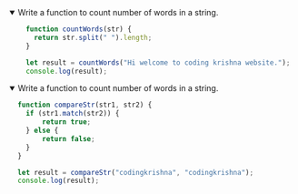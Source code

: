 <details open>
<summary>Write a function to count number of words in a string.</summary>
<p>

```javascript
    function countWords(str) {
      return str.split(" ").length;
    }

    let result = countWords("Hi welcome to coding krishna website.");
    console.log(result);
```

</p>
</details>

<details open>
<summary>Write a function to count number of words in a string.</summary>
<p>

```javascript
  function compareStr(str1, str2) {
    if (str1.match(str2)) {
        return true;
    } else {
        return false;
    }
  }

  let result = compareStr("codingkrishna", "codingkrishna");
  console.log(result);
```

</p>
</details>
